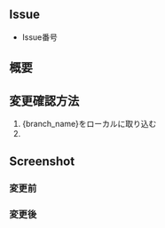 <!-- I want to review in Japanese. -->
## Issue

- Issue番号

## 概要

## 変更確認方法

1. {branch_name}をローカルに取り込む
2. 

## Screenshot

### 変更前

### 変更後

<!-- I want to review in Japanese. -->
